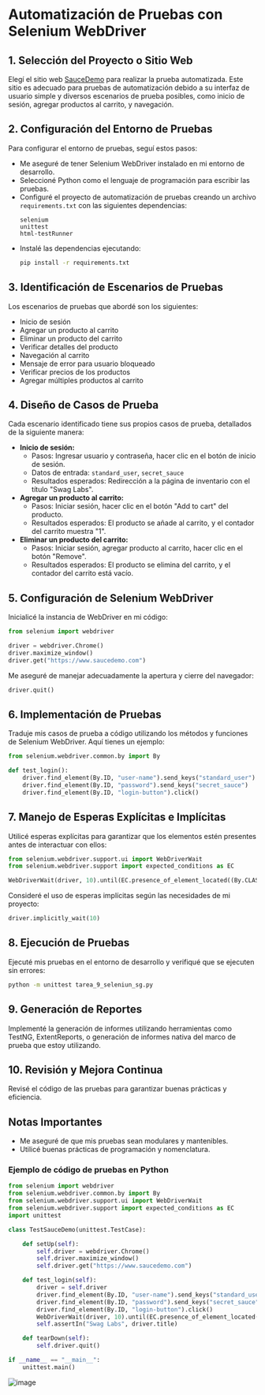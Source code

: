 # Automatización de Pruebas con Selenium WebDriver

## 1. Selección del Proyecto o Sitio Web
Elegí el sitio web [SauceDemo](https://www.saucedemo.com) para realizar la prueba automatizada. Este sitio es adecuado para pruebas de automatización debido a su interfaz de usuario simple y diversos escenarios de prueba posibles, como inicio de sesión, agregar productos al carrito, y navegación.

## 2. Configuración del Entorno de Pruebas
Para configurar el entorno de pruebas, seguí estos pasos:
- Me aseguré de tener Selenium WebDriver instalado en mi entorno de desarrollo.
- Seleccioné Python como el lenguaje de programación para escribir las pruebas.
- Configuré el proyecto de automatización de pruebas creando un archivo `requirements.txt` con las siguientes dependencias:
  ```
  selenium
  unittest
  html-testRunner
  ```
- Instalé las dependencias ejecutando:
  ```bash
  pip install -r requirements.txt
  ```

## 3. Identificación de Escenarios de Pruebas
Los escenarios de pruebas que abordé son los siguientes:
- Inicio de sesión
- Agregar un producto al carrito
- Eliminar un producto del carrito
- Verificar detalles del producto
- Navegación al carrito
- Mensaje de error para usuario bloqueado
- Verificar precios de los productos
- Agregar múltiples productos al carrito

## 4. Diseño de Casos de Prueba
Cada escenario identificado tiene sus propios casos de prueba, detallados de la siguiente manera:
- **Inicio de sesión:**
  - Pasos: Ingresar usuario y contraseña, hacer clic en el botón de inicio de sesión.
  - Datos de entrada: `standard_user`, `secret_sauce`
  - Resultados esperados: Redirección a la página de inventario con el título "Swag Labs".
- **Agregar un producto al carrito:**
  - Pasos: Iniciar sesión, hacer clic en el botón "Add to cart" del producto.
  - Resultados esperados: El producto se añade al carrito, y el contador del carrito muestra "1".
- **Eliminar un producto del carrito:**
  - Pasos: Iniciar sesión, agregar producto al carrito, hacer clic en el botón "Remove".
  - Resultados esperados: El producto se elimina del carrito, y el contador del carrito está vacío.

## 5. Configuración de Selenium WebDriver
Inicialicé la instancia de WebDriver en mi código:
```python
from selenium import webdriver

driver = webdriver.Chrome()
driver.maximize_window()
driver.get("https://www.saucedemo.com")
```
Me aseguré de manejar adecuadamente la apertura y cierre del navegador:
```python
driver.quit()
```

## 6. Implementación de Pruebas
Traduje mis casos de prueba a código utilizando los métodos y funciones de Selenium WebDriver. Aquí tienes un ejemplo:
```python
from selenium.webdriver.common.by import By

def test_login():
    driver.find_element(By.ID, "user-name").send_keys("standard_user")
    driver.find_element(By.ID, "password").send_keys("secret_sauce")
    driver.find_element(By.ID, "login-button").click()
```

## 7. Manejo de Esperas Explícitas e Implícitas
Utilicé esperas explícitas para garantizar que los elementos estén presentes antes de interactuar con ellos:
```python
from selenium.webdriver.support.ui import WebDriverWait
from selenium.webdriver.support import expected_conditions as EC

WebDriverWait(driver, 10).until(EC.presence_of_element_located((By.CLASS_NAME, "inventory_list")))
```
Consideré el uso de esperas implícitas según las necesidades de mi proyecto:
```python
driver.implicitly_wait(10)
```

## 8. Ejecución de Pruebas
Ejecuté mis pruebas en el entorno de desarrollo y verifiqué que se ejecuten sin errores:
```bash
python -m unittest tarea_9_seleniun_sg.py
```

## 9. Generación de Reportes
Implementé la generación de informes utilizando herramientas como TestNG, ExtentReports, o generación de informes nativa del marco de prueba que estoy utilizando.

## 10. Revisión y Mejora Continua
Revisé el código de las pruebas para garantizar buenas prácticas y eficiencia.

## Notas Importantes
- Me aseguré de que mis pruebas sean modulares y mantenibles.
- Utilicé buenas prácticas de programación y nomenclatura.

### Ejemplo de código de pruebas en Python
```python
from selenium import webdriver
from selenium.webdriver.common.by import By
from selenium.webdriver.support.ui import WebDriverWait
from selenium.webdriver.support import expected_conditions as EC
import unittest

class TestSauceDemo(unittest.TestCase):

    def setUp(self):
        self.driver = webdriver.Chrome()
        self.driver.maximize_window()
        self.driver.get("https://www.saucedemo.com")

    def test_login(self):
        driver = self.driver
        driver.find_element(By.ID, "user-name").send_keys("standard_user")
        driver.find_element(By.ID, "password").send_keys("secret_sauce")
        driver.find_element(By.ID, "login-button").click()
        WebDriverWait(driver, 10).until(EC.presence_of_element_located((By.CLASS_NAME, "inventory_list")))
        self.assertIn("Swag Labs", driver.title)

    def tearDown(self):
        self.driver.quit()

if __name__ == "__main__":
    unittest.main()
```

![image](https://github.com/user-attachments/assets/5541636f-bbcc-4a50-a72d-9ee92ee77421)
